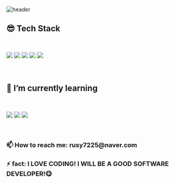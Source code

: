 ![header](https://capsule-render.vercel.app/api?type=waving&color=auto&height=300&section=header&text=HyewonShin&fontSize=90)


<h2>😎 Tech Stack</h2></br>

<img src="https://img.shields.io/badge/html-E34F26?style=for-the-badge&logo=html5&logoColor=white"> <img src="https://img.shields.io/badge/css-1572B6?style=for-the-badge&logo=css3&logoColor=white"> <img src="https://img.shields.io/badge/JAVA-007396?style=for-the-badge&logo=java&logoColor=white"> <img src="https://img.shields.io/badge/Spring-6DB33F?style=for-the-badge&logo=Spring&logoColor=white"> <img src="https://img.shields.io/badge/oracle-F80000?style=for-the-badge&logo=oracle&logoColor=white">
<br/>
<br/>
<br/>

<h2>🌱 I’m currently learning</h2><br/>
 
<img src="https://img.shields.io/badge/JavaScript-F7DF1E?style=for-the-badge&logo=JavaScript&logoColor=white"> <img src="https://img.shields.io/badge/Node.js-339933?style=for-the-badge&logo=Node.js&logoColor=white"> <img src="https://img.shields.io/badge/Python-3766AB?style=for-the-badge&logo=Python&logoColor=white">
<br/>
<br/>
<br/>

<h3>📫 How to reach me: rusy7225@naver.com</h3>
<h3>⚡ fact: I LOVE CODING! I WILL BE A GOOD SOFTWARE DEVELOPER!😋</h3>

